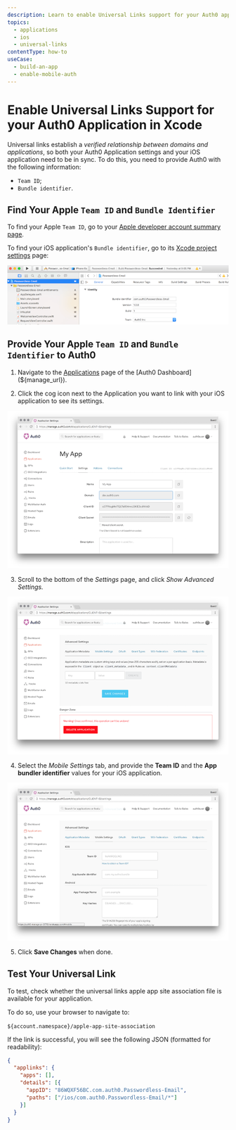 ```yaml
---
description: Learn to enable Universal Links support for your Auth0 app in Xcode
topics:
  - applications
  - ios
  - universal-links
contentType: how-to
useCase:
  - build-an-app
  - enable-mobile-auth
---
```


# Enable Universal Links Support for your Auth0 Application in Xcode

Universal links establish a *verified relationship between domains and applications*, so both your Auth0 Application settings and your iOS application need to be in sync. To do this, you need to provide Auth0 with the following information:

* `Team ID`;
* `Bundle identifier`.

## Find Your Apple `Team ID` and `Bundle Identifier`

To find your Apple `Team ID`, go to your [Apple developer account summary page](https://developer.apple.com/membercenter/index.action#accountSummary).

To find your iOS application's `Bundle identifier`, go to its [Xcode project settings](https://developer.apple.com/library/content/documentation/IDEs/Conceptual/AppDistributionGuide/ConfiguringYourApp/ConfiguringYourApp.html) page:

![](/media/articles/applications/bundle-id.png)

## Provide Your Apple `Team ID` and `Bundle Identifier` to Auth0

1. Navigate to the [Applications](${manage_url}/#/clients) page of the [Auth0 Dashboard](${manage_url}).

2. Click the cog icon next to the Application you want to link with your iOS application to see its settings.

![](/media/articles/applications/settings.png)

3. Scroll to the bottom of the *Settings* page, and click *Show Advanced Settings.*

![](/media/articles/applications/advanced-settings.png)

4. Select the *Mobile Settings* tab, and provide the **Team ID** and the **App bundler identifier** values for your iOS application.

![](/media/articles/applications/mobile-settings.png)

5. Click **Save Changes** when done.


## Test Your Universal Link

To test, check whether the universal links apple app site association file is available for your application. 

To do so, use your browser to navigate to:

`${account.namespace}/apple-app-site-association`

If the link is successful, you will see the following JSON (formatted for readability):

```json
{
  "applinks": {
    "apps": [],
    "details": [{
      "appID": "86WQXF56BC.com.auth0.Passwordless-Email",
      "paths": ["/ios/com.auth0.Passwordless-Email/*"]
    }]
  }
}
```
